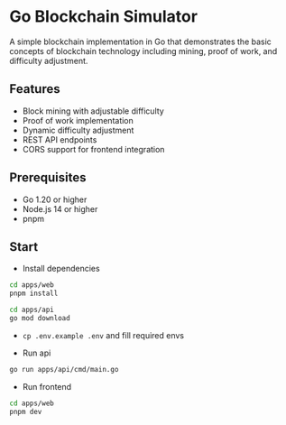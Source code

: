 # Go Blockchain Simulator

A simple blockchain implementation in Go that demonstrates the basic concepts of blockchain technology including mining, proof of work, and difficulty adjustment.

## Features

- Block mining with adjustable difficulty
- Proof of work implementation
- Dynamic difficulty adjustment
- REST API endpoints
- CORS support for frontend integration

## Prerequisites

- Go 1.20 or higher
- Node.js 14 or higher
- pnpm

## Start

- Install dependencies

```bash
cd apps/web
pnpm install
```

```bash
cd apps/api
go mod download
```

- `cp .env.example .env` and fill required envs

- Run api

```bash
go run apps/api/cmd/main.go
```

- Run frontend

```bash
cd apps/web
pnpm dev
```
